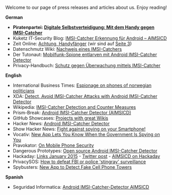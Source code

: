 Welcome to our page of press releases and articles about us. Enjoy reading!

**German**

* **Piratenpartei: [Digitale Selbstverteidigung: Mit dem Handy gegen IMSI-Catcher](https://www.piratenpartei.de/2014/11/15/digitale-selbstverteidigung-mit-dem-handy-gegen-imsi-catcher/)**
* Kuketz IT-Security Blog: [IMSI-Catcher Erkennung für Android – AIMSICD](http://www.kuketz-blog.de/imsi-catcher-erkennung-fuer-android-aimsicd/)
* Zeit Online: [Achtung, Handyfänger](http://www.zeit.de/digital/mobil/2014-09/mobilfunk-imsi-catcher-handy/) (wir sind auf [Seite 3](http://www.zeit.de/digital/mobil/2014-09/mobilfunk-imsi-catcher-handy/seite-3))
* Datenschmutz Wiki: [Nachweis eines IMSI-Catchers](http://www.datenschmutz.de/moin/IMSI-Catcher#Nachweis_eines_IMSI-Catchers)
* Der Tutonaut: [Mobilfunk-Spione entlarven mit Android IMSI-Catcher Detector](http://www.tutonaut.de/tipp-mobilfunk-spione-entlarven-mit-android-imsi-catcher-detector.html)
* Privacy-Handbuch: [Schutz gegen Überwachung mittels IMSI-Catcher](https://privacy-handbuch.de/handbuch_75.htm)

**English**

* International Business Times: [Espionage on phones of norwegian politicians](http://www.ibtimes.co.uk/newspaper-discovers-someone-listening-norwegian-politicians-phone-calls-1479385)
* XDA: [Detect, Avoid IMSI-Catcher Attacks with Android IMSI-Catcher Detector](http://www.xda-developers.com/android/detect-avoid-imsi-catcher-attacks-with-imsi-catcher-detector/)
* Wikipedia: [IMSI-Catcher Detection and Counter Measures](http://en.m.wikipedia.org/wiki/IMSI-catcher#Detection_and_counter_measures)
* Prism-Break: [Android IMSI-Catcher Detector (AIMSICD)](http://prism-break.org/en/projects/android-imsi-catcher-detector-aimsicd/)
* GitHub Showcases: [Projects with great Wikis](https://github.com/showcases/projects-with-great-wikis)
* Hacker News: [Android IMSI-Catcher Detector](https://news.ycombinator.com/item?id=8111089)
* Show Hacker News: [Fight against spying on your Smartphone!](https://news.ycombinator.com/item?id=8581086)
* Vocativ: [New App Lets You Know When the Government Is Spying on You](http://www.vocativ.com/usa/nat-sec/aimsicd/)
* Pravokator: [On Mobile Phone Security](https://pravokator.si/index.php/2014/06/02/on-mobile-phone-security/)
* Dangerous Prototypes: [Open source Android IMSI-Catcher Detector](http://dangerousprototypes.com/2015/01/09/open-source-android-imsi-catcher-detector/)
* Hackaday: [Links January 2015](http://hackaday.com/2015/01/11/hackaday-links-january-11-2015/) - [Twitter post](https://twitter.com/HackadayPrize/status/554674466589265920) - [AIMSICD on Hackaday](https://hackaday.io/project/3824-android-imsi-catcher-detector)
* PrivacySOS: [How to defeat FBI or police 'stingray' surveillance](http://privacysos.org/node/1637)
* Spybusters: [New App to Detect Fake Cell Phone Towers](http://spybusters.blogspot.de/2014/11/new-app-to-detect-fake-cell-phone-towers.html)

**Spanish**

* Seguridad Informatica: [Android IMSI-Catcher-Detector AIMSICD](http://seguridadinformatica.ga/android-imsi-catcher-detector-aimsicd/)